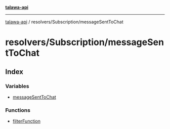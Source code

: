 [**talawa-api**](../../../README.md)

***

[talawa-api](../../../modules.md) / resolvers/Subscription/messageSentToChat

# resolvers/Subscription/messageSentToChat

## Index

### Variables

- [messageSentToChat](variables/messageSentToChat.md)

### Functions

- [filterFunction](functions/filterFunction.md)
